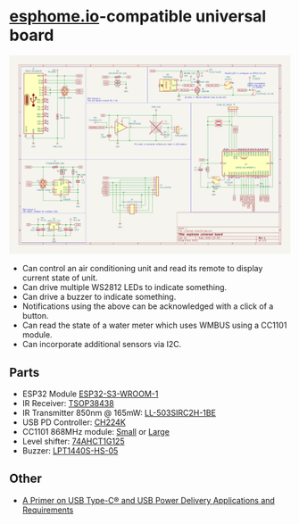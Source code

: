 # [esphome.io](https://esphome.io)-compatible universal board

![board](plots/png/page-1.png)

* Can control an air conditioning unit and read its remote to display current state of unit.
* Can drive multiple WS2812 LEDs to indicate something.
* Can drive a buzzer to indicate something.
* Notifications using the above can be acknowledged with a click of a button.
* Can read the state of a water meter which uses WMBUS using a CC1101 module.
* Can incorporate additional sensors via I2C.

## Parts

* ESP32 Module [ESP32-S3-WROOM-1](https://www.espressif.com/sites/default/files/documentation/esp32-s3-wroom-1_wroom-1u_datasheet_en.pdf)
* IR Receiver: [TSOP38438](https://www.vishay.com/docs/82491/tsop382.pdf)
* IR Transmitter 850nm @ 165mW: [LL-503SIRC2H-1BE](https://www.tme.eu/Document/bbc76b3f66c79fcebc4b2a3071fa53b8/LL-503SIRC2H-1BE.pdf)
* USB PD Controller: [CH224K](https://www.laskakit.cz/user/related_files/ch224ds1.pdf)
* CC1101 868MHz module: [Small](https://ae01.alicdn.com/kf/H425240e05325482f9e129bee543d8c9eR.jpg) or [Large](https://ae01.alicdn.com/kf/S28ad7d5c77624d52bd05b87e7f74fee7y.jpg)
* Level shifter: [74AHCT1G125](https://www.ti.com/lit/ds/symlink/sn74ahct1g125.pdf)
* Buzzer: [LPT1440S-HS-05](https://www.tme.eu/Document/ccb72bb5ba4b269fcfcf63562faa0900/LPT1440S-HS-05-4.0-12-R.pdf)

## Other

* [A Primer on USB Type-C® and USB Power Delivery Applications and Requirements](https://www.ti.com/lit/wp/slyy109b/slyy109b.pdf)
